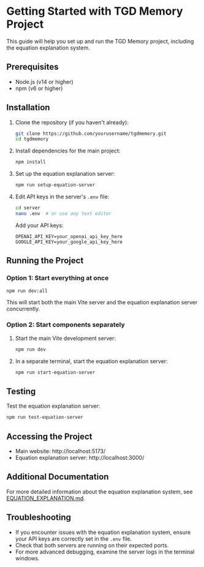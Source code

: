 # Getting Started with TGD Memory Project

This guide will help you set up and run the TGD Memory project, including the equation explanation system.

## Prerequisites

- Node.js (v14 or higher)
- npm (v6 or higher)

## Installation

1. Clone the repository (if you haven't already):
   ```bash
   git clone https://github.com/yourusername/tgdmemory.git
   cd tgdmemory
   ```

2. Install dependencies for the main project:
   ```bash
   npm install
   ```

3. Set up the equation explanation server:
   ```bash
   npm run setup-equation-server
   ```

4. Edit API keys in the server's `.env` file:
   ```bash
   cd server
   nano .env  # or use any text editor
   ```
   
   Add your API keys:
   ```
   OPENAI_API_KEY=your_openai_api_key_here
   GOOGLE_API_KEY=your_google_api_key_here
   ```

## Running the Project

### Option 1: Start everything at once

```bash
npm run dev:all
```

This will start both the main Vite server and the equation explanation server concurrently.

### Option 2: Start components separately

1. Start the main Vite development server:
   ```bash
   npm run dev
   ```

2. In a separate terminal, start the equation explanation server:
   ```bash
   npm run start-equation-server
   ```

## Testing

Test the equation explanation server:
```bash
npm run test-equation-server
```

## Accessing the Project

- Main website: http://localhost:5173/
- Equation explanation server: http://localhost:3000/

## Additional Documentation

For more detailed information about the equation explanation system, see [EQUATION_EXPLANATION.md](./EQUATION_EXPLANATION.md).

## Troubleshooting

- If you encounter issues with the equation explanation system, ensure your API keys are correctly set in the `.env` file.
- Check that both servers are running on their expected ports.
- For more advanced debugging, examine the server logs in the terminal windows.

